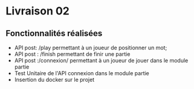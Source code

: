 # Livraison 02
## Fonctionnalités réalisées
- API post: /play permettant à un joueur de positionner un mot;
- API post : /finish permettant de finir une partie
- API post :/connexion/ permettant à un joueur de jouer dans le module partie
- Test Unitaire de l'API connexion dans le module partie
- Insertion du docker sur le projet